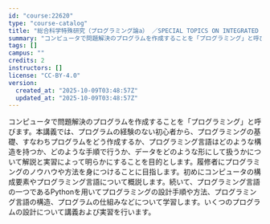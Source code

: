 ```yaml
---
id: "course:22620"
type: "course-catalog"
title: "総合科学特殊研究（プログラミング論a） ／SPECIAL TOPICS ON INTEGRATED ARTS AND SCIENCES: PROGRAMMING (a)"
summary: "コンピュータで問題解決のプログラムを作成することを「プログラミング」と呼びます。本講義では、プログラムの経験のない初心者から、プログラミングの基礎、すなわちプログラムをどう作成するか、プログラミング言語はどのような構造を持つか、どのような手…"
tags: []
campus: ""
credits: 2
instructors: []
license: "CC-BY-4.0"
version:
  created_at: "2025-10-09T03:48:57Z"
  updated_at: "2025-10-09T03:48:57Z"
---
```

コンピュータで問題解決のプログラムを作成することを「プログラミング」と呼びます。本講義では、プログラムの経験のない初心者から、プログラミングの基礎、すなわちプログラムをどう作成するか、プログラミング言語はどのような構造を持つか、どのような手順で行うか、データをどのような形にして扱うかについて解説と実習によって明らかにすることを目的とします。履修者にプログラミングのノウハウや方法を身につけることに目指します。初めにコンピュータの構成要素やプログラミング言語について概説します。続いて、プログラミング言語の一つであるPythonを用いてプログラミングの設計手順や方法、プログラミング言語の構造、プログラムの仕組みなどについて学習します。いくつのプログラムの設計について講義および実習を行います。
